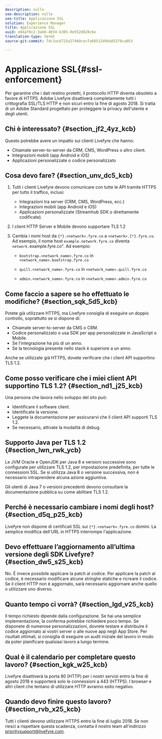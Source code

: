 ```yaml
---
description: nulle
seo-description: nulle
seo-title: Applicazione SSL
solution: Experience Manager
title: Applicazione SSL
uuid: e64af8c2-3ab6-4034-b385-0e552d828c6e
translation-type: tm+mt
source-git-commit: 7dc3ac6725a27460cecfa6051549da85370ca053

---
```



# Applicazione SSL{#ssl-enforcement}

Per garantire che i dati restino protetti, il protocollo HTTP diventa obsoleto a favore di HTTPS. Adobe Livefyre disattiverà completamente tutti i crittografia SSL/TLS HTTP e non sicuri entro la fine di agosto 2018. Si tratta di un Adobe Standard progettato per proteggere la privacy dell'utente e degli utenti.

## Chi è interessato? {#section_jf2_4yz_kcb}

Questo potrebbe avere un impatto sui clienti Livefyre che hanno:

* Chiamate server-to-server da CRM, CMS, WordPress o altro client.
* Integrazioni mobili (app Android e iOS)
* Applicazioni personalizzate o codice personalizzato

## Cosa devo fare? {#section_unv_dc5_kcb}

1. Tutti i clienti Livefyre devono comunicare con tutte le API tramite HTTPS per tutto il traffico, inclusi:

   * Integrazioni tra server (CRM, CMS, WordPress, ecc.)
   * Integrazioni mobili (app Android e iOS)
   * Applicazioni personalizzate (Streamhub SDK o direttamente codificate).

1. I client HTTP Server e Mobile devono supportare TLS 1.2
1. Cambia i nomi host da `{*}.<network>.fyre.co` a `<network>.{*}.fyre.co`. Ad esempio, il nome host `example.network.fyre.co` diventa `network.`example.fyre.co". Ad esempio:

   * `bootstrap.<network_name>.fyre.co` in `<network_name>.bootstrap.fyre.co`

   * `quill.<network_name>.fyre.co` in `<network_name>.quill.fyre.co`

   * `admin.<network_name>.fyre.co` in `<network_name>.admin.fyre.co`

## Come faccio a sapere se ho effettuato le modifiche? {#section_sqk_5d5_kcb}

Potete già utilizzare HTTPS, ma Livefyre consiglia di eseguire un doppio controllo, soprattutto se si dispone di:

* Chiamate server-to-server da CMS o CRM.
* Codice personalizzato o usa SDK per app personalizzate in JavaScript o Mobile.
* Se l'integrazione ha più di un anno.
* Se la tecnologia presente nello stack è superiore a un anno.

Anche se utilizzate già HTTPS, dovete verificare che i client API supportino TLS 1.2.

## Come posso verificare che i miei client API supportino TLS 1.2? {#section_nd1_j25_kcb}

Una persona che lavora nello sviluppo del sito può:

* Identificare il software client.
* Identificate la versione.
* Leggete la documentazione per assicurarvi che il client API supporti TLS 1.2.
* Se necessario, attivate la modalità di debug.

## Supporto Java per TLS 1.2 {#section_lwn_rwk_ycb}

Le JVM Oracle e OpenJDK per Java 8 e versioni successive sono configurate per utilizzare TLS 1.2, per impostazione predefinita, per tutte le connessioni SSL. Se si utilizza Java 8 o versione successiva, non è necessario intraprendere alcuna azione aggiuntiva.

Gli utenti di Java 7 o versioni precedenti devono consultare la documentazione pubblica su come abilitare TLS 1.2.

## Perché è necessario cambiare i nomi degli host? {#section_d5q_p25_kcb}

Livefyre non dispone di certificati SSL sui `{*}.<network>.fyre.co` domini. La semplice modifica dell'URL in HTTPS interrompe l'applicazione.

## Devo effettuare l’aggiornamento all’ultima versione degli SDK Livefyre? {#section_dw5_s25_kcb}

No. È invece possibile applicare la patch al codice. Per applicare la patch al codice, è necessario modificare alcune stringhe statiche e ricreare il codice. Se il client HTTP non è aggiornato, sarà necessario aggiornare anche quello o utilizzare uno diverso.

## Quanto tempo ci vorrà? {#section_lgd_v25_kcb}

Il tempo richiesto dipende dalla configurazione. Se hai una semplice implementazione, la conferma potrebbe richiedere poco tempo. Se disponete di numerose personalizzazioni, dovrete testare e distribuire il codice aggiornato ai vostri server o alle nuove app negli App Store. Per risultati ottimali, si consiglia di eseguire un audit iniziale del lavoro in modo da poter pianificare qualsiasi lavoro a lungo termine.

## Qual è il calendario per completare questo lavoro? {#section_kgk_w25_kcb}

Livefyre disattiverà la porta 80 (HTTP) per i nostri servizi entro la fine di agosto 2018 e supporterà solo le connessioni a 443 (HTTPS). I browser e altri client che tentano di utilizzare HTTP avranno esito negativo.

## Quando devo finire questo lavoro? {#section_rvb_x25_kcb}

Tutti i clienti devono utilizzare HTTPS entro la fine di luglio 2018. Se non riesci a rispettare questa scadenza, contatta il nostro team all'indirizzo prioritysupport@livefyre.com.
